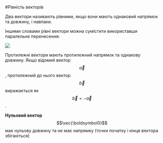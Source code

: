 #<p1>Рівність векторів</p1>

Два вектори називають <p1>рівними</p1>, якщо вони мають однаковий напрямок та довжину, і навпаки.

Іншими словами рівні вектори можна сумістити використавши паралельне перенесення:

<img class="image"  src="https://rawgit.com/chudaol/ed-era-book-physics/master/images/Add/vector/3.svg" />

Протилежні вектори мають протилежний напрямок та однакову довжину. Якщо відомий вектор $$\vec{a}$$, протилежний до нього вектор $$\vec{b}$$ виражається як $$\vec{b} = -\vec{a}$$.

<b>Нульовий вектор</b> $$\vec{\boldsymbol0}$$ має нульову довжину та не має напрямку (точки початку і кінця вектора збігаються)

